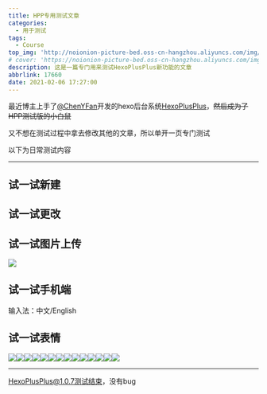 ```yaml
---
title: HPP专用测试文章
categories:
  - 用于测试
tags:
  - Course
top_img: 'http://noionion-picture-bed.oss-cn-hangzhou.aliyuncs.com/img/hpptop.png'
# cover: 'https://noionion-picture-bed.oss-cn-hangzhou.aliyuncs.com/img/hppcover.png'
description: 这是一篇专门用来测试HexoPlusPlus新功能的文章
abbrlink: 17660
date: 2021-02-06 17:27:00
---
```

最近博主上手了[@ChenYFan](https://github.com/ChenYFan)开发的hexo后台系统[HexoPlusPlus](https://github.com/HexoPlusPlus/HexoPlusPlus)，~~然后成为了HPP测试版的小白鼠~~

又不想在测试过程中拿去修改其他的文章，所以单开一页专门测试

以下为日常测试内容

--------

## 试一试新建

## 试一试更改

## 试一试图片上传
![](https://cdn1.tianli0.top/gh/2X-ercha/picture-bed@master/1612602820000.png)

## 试一试手机端

输入法：中文/English

## 试一试表情

![](https://cdn1.tianli0.top/gh/Dreamy-TZK/iemotion-pic@latest/img/QQ/0.gif)![](https://cdn1.tianli0.top/gh/Dreamy-TZK/iemotion-pic@latest/img/bilibili_tv_gif/doge.gif)![](https://cdn1.tianli0.top/gh/2x-ercha/twikoo-magic/image/bilibili2233/[2233娘_卖萌].png)![](https://cdn1.tianli0.top/gh/2x-ercha/twikoo-magic/image/Menhera-chan/1.jpg)![](https://cdn1.tianli0.top/gh/2x-ercha/twikoo-magic/image/Tsuri-me-ju_mimi/10753776_key@2x.png)![](https://cdn1.tianli0.top/gh/2x-ercha/twikoo-magic/image/Mafumafu/199749454.png)![](https://cdn1.tianli0.top/gh/2x-ercha/twikoo-magic/image/Snow-Miku/3583066@2x.png)![](https://cdn1.tianli0.top/gh/2x-ercha/twikoo-magic/image/Sweetie-Bunny/12311678.png)![](https://cdn1.tianli0.top/gh/2x-ercha/twikoo-magic/image/aodamiao/01.gif)![](https://cdn1.tianli0.top/gh/2x-ercha/twikoo-magic/image/Heybox/expression_cube.png)![](https://cdn1.tianli0.top/gh/2x-ercha/twikoo-magic/image/baitian/file_6574832.webp)![](https://cdn1.tianli0.top/gh/2x-ercha/twikoo-magic/image/weisuomeng/1.jpg)![](https://cdn1.tianli0.top/gh/Dreamy-TZK/iemotion-pic@latest/img/罗小黑/你好呀.png)![](https://cdn1.tianli0.top/gh/Dreamy-TZK/iemotion-pic@latest/img/那兔/。。。.png)

--------

HexoPlusPlus@1.0.7测试结束，没有bug
